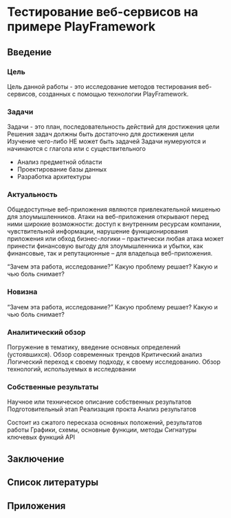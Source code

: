 # Тестирование веб-сервисов на примере PlayFramework
## Введение

### Цель
Цель данной работы - это исследование методов тестирования веб-сервисов, созданных с помощью технологии PlayFramework.

### Задачи
Задачи - это план, последовательность действий для достижения цели
Решения задач должны быть достаточно для достижения цели
Изучение чего-либо НЕ может быть задачей
Задачи нумеруются и начинаются с глагола или с существительного
* Анализ предметной области        
* Проектирование базы данных
* Разработка архитектуры

### Актуальность

Общедоступные веб-приложения являются привлекательной мишенью для злоумышленников.
Атаки на веб-приложения открывают перед ними широкие возможности: доступ к внутренним
ресурсам компании, чувствительной информации, нарушение функционирования приложения или
обход бизнес-логики – практически любая атака может принести финансовую выгоду для
злоумышленника и убытки, как финансовые, так и репутационные – для владельца
веб-приложения.

“Зачем эта работа, исследование?”
Какую проблему решает? Какую и чью боль снимает?

### Новизна
“Зачем эта работа, исследование?”
Какую проблему решает? Какую и чью боль снимает?

### Аналитический обзор
Погружение в тематику, введение основных определений (устоявшихся).
Обзор современных трендов
Критический анализ
Логический переход к своему подходу, к своему исследованию.
Обзор технологий, используемых в исследовании

### Собственные результаты
Научное или техническое описание собственных результатов
Подготовительный этап
Реализация прокта
Анализ результатов

Состоит из сжатого пересказа основных положений, результатов работы
Графики, схемы, основные функции, методы
Сигнатуры ключевых функций API

## Заключение


## Список литературы

## Приложения
